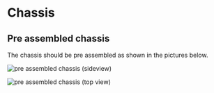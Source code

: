 # Chassis

## Pre assembled chassis

The chassis should be pre assembled as shown in the pictures below.&#x20;

![pre assembled chassis (sideview)](../../../../.gitbook/assets/img\_1923.jpeg)

![pre assembled chassis (top view)](../../../../.gitbook/assets/img\_1924.jpeg)
